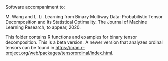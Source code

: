 Software accompaniment to:

M. Wang and L. Li. Learning from Binary Multiway Data: Probabilistic Tensor Decomposition and Its Statistical Optimality. The Journal of Machine Learning Research, to appear, 2020.

This folder contains R functions and examples for binary tensor decomposition. This is a beta version. A newer version that analyzes ordinal tensors can be found in https://cran.r-project.org/web/packages/tensorordinal/index.html. 
